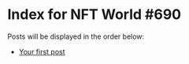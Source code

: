 # Index for NFT World #690
Posts will be displayed in the order below:

- [Your first post](./001-first.md)

